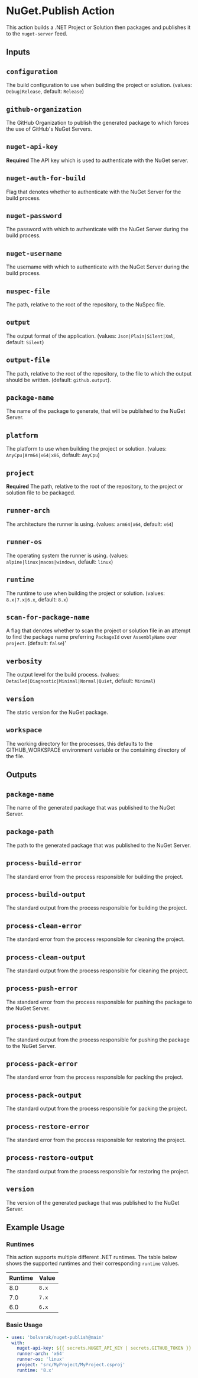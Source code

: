 # NuGet.Publish Action
This action builds a .NET Project or Solution then packages and publishes it to the `nuget-server` feed.

## Inputs

## `configuration`
The build configuration to use when building the project or solution.  (values: `Debug|Release`, default: `Release`)

## `github-organization`
The GitHub Organization to publish the generated package to which forces the use of GitHub's NuGet Servers.

## `nuget-api-key`
**Required** The API key which is used to authenticate with the NuGet server.

## `nuget-auth-for-build`
Flag that denotes whether to authenticate with the NuGet Server for the build process.

## `nuget-password`
The password with which to authenticate with the NuGet Server during the build process.

## `nuget-username`
The username with which to authenticate with the NuGet Server during the build process.

## `nuspec-file`
The path, relative to the root of the repository, to the NuSpec file.

## `output`
The output format of the application.  (values: `Json|Plain|Silent|Xml`, default: `Silent`)

## `output-file`
The path, relative to the root of the repository, to the file to which the output should be written. (default: `github.output`).

## `package-name`
The name of the package to generate, that will be published to the NuGet Server.

## `platform`
The platform to use when building the project or solution.  (values: `AnyCpu|Arm64|x64|x86`, default: `AnyCpu`)

## `project`
**Required** The path, relative to the root of the repository, to the project or solution file to be packaged.

## `runner-arch`
The architecture the runner is using.  (values: `arm64|x64`, default: `x64`)

## `runner-os`
The operating system the runner is using.  (values: `alpine|linux|macos|windows`, default: `linux`)

## `runtime`
The runtime to use when building the project or solution.  (values: `8.x|7.x|6.x`, default: `8.x`)

## `scan-for-package-name`
A flag that denotes whether to scan the project or solution file in an attempt to find the package name preferring `PackageId` over `AssemblyName` over `project`.  (default: `false`)'

## `verbosity`
The output level for the build process.  (values: `Detailed|Diagnostic|Minimal|Normal|Quiet`, default: `Minimal`)

## `version`
The static version for the NuGet package.

## `workspace`
The working directory for the processes, this defaults to the GITHUB_WORKSPACE environment variable or the containing directory of the <project> file.

## Outputs

## `package-name`
The name of the generated package that was published to the NuGet Server.

## `package-path`
The path to the generated package that was published to the NuGet Server.

## `process-build-error`
The standard error from the process responsible for building the project.

## `process-build-output`
The standard output from the process responsible for building the project.

## `process-clean-error`
The standard error from the process responsible for cleaning the project.

## `process-clean-output`
The standard output from the process responsible for cleaning the project.

## `process-push-error`
The standard error from the process responsible for pushing the package to the NuGet Server.

## `process-push-output`
The standard output from the process responsible for pushing the package to the NuGet Server.

## `process-pack-error`
The standard error from the process responsible for packing the project.

## `process-pack-output`
The standard output from the process responsible for packing the project.

## `process-restore-error`
The standard error from the process responsible for restoring the project.

## `process-restore-output`
The standard output from the process responsible for restoring the project.

## `version`
The version of the generated package that was published to the NuGet Server.

## Example Usage

### Runtimes
This action supports multiple different .NET runtimes.  The table below shows the supported runtimes and their corresponding `runtime` values.

| Runtime | Value |
|---------|-------|
| 8.0     | `8.x` |
| 7.0     | `7.x` |
| 6.0     | `6.x` |

### Basic Usage

```yaml
- uses: 'bolvarak/nuget-publish@main'
  with:
    nuget-api-key: ${{ secrets.NUGET_API_KEY | secrets.GITHUB_TOKEN }}
    runner-arch: 'x64'
    runner-os: 'linux'
    project: 'src/MyProject/MyProject.csproj'
    runtime: '8.x'
```

<!--
# NuGet.Publish Console Application
This project can also be cloned and built locally to provide a console application that can be used to publish a NuGet package to the `nuget-server`.

## Usage
-->
